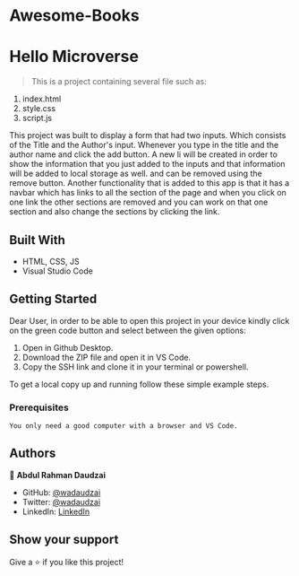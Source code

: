 # Awesome-Books

# Hello Microverse

> This is a project containing several file such as: 
1. index.html
2. style.css
3. script.js

This project was built to display a form that had two inputs. Which consists of the Title and the Author's input. Whenever you type in the title and the author name and click the add button. A new li will be created in order to show the information that you just added to the inputs and that information will be added to local storage as well. and can be removed using the remove button. Another functionality that is added to this app is that it has a navbar which has links to all the section of the page and when you click on one link the other sections are removed and you can work on that one section and also change the sections by clicking the link.

## Built With

- HTML, CSS, JS
- Visual Studio Code


## Getting Started

Dear User, in order to be able to open this project in your device kindly click on the green code button and select between the given options: 
1. Open in Github Desktop.
2. Download the ZIP file and open it in VS Code.
3. Copy the SSH link and clone it in your terminal or powershell.



To get a local copy up and running follow these simple example steps.

### Prerequisites
    You only need a good computer with a browser and VS Code.

## Authors

👤 **Abdul Rahman Daudzai**

- GitHub: [@wadaudzai](https://github.com/wadaudzai)
- Twitter: [@wadaudzai](https://twitter.com/wadaudzai)
- LinkedIn: [LinkedIn](https://www.linkedin.com/in/abdulrahman-daudzai-490421234/)


## Show your support

Give a ⭐️ if you like this project!